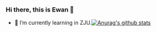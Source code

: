 ### Hi there, this is Ewan 👋
- 🌱 I’m currently learning in ZJU.[![Anurag's github stats](https://github-readme-stats.vercel.app/api?username=Ewan-K&show_icons=true&theme=radical)](https://github.com/anuraghazra/github-readme-stats)


